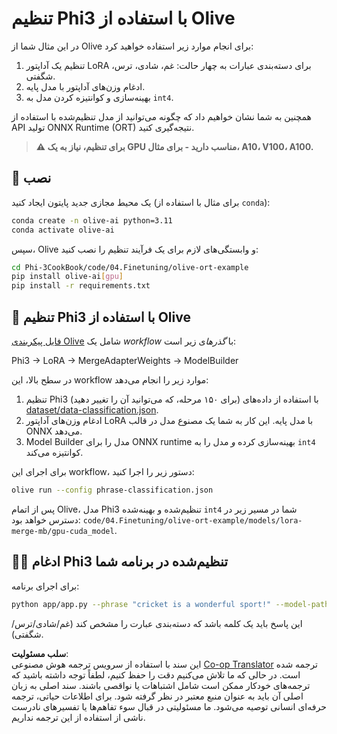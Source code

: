 <!--
CO_OP_TRANSLATOR_METADATA:
{
  "original_hash": "4164123a700fecd535d850f09506d72a",
  "translation_date": "2025-03-27T03:44:31+00:00",
  "source_file": "code\\03.Finetuning\\olive-ort-example\\README.md",
  "language_code": "fa"
}
-->
# تنظیم Phi3 با استفاده از Olive

در این مثال شما از Olive برای انجام موارد زیر استفاده خواهید کرد:

1. تنظیم یک آداپتور LoRA برای دسته‌بندی عبارات به چهار حالت: غم، شادی، ترس، شگفتی.
1. ادغام وزن‌های آداپتور با مدل پایه.
1. بهینه‌سازی و کوانتیزه کردن مدل به `int4`.

همچنین به شما نشان خواهیم داد که چگونه می‌توانید از مدل تنظیم‌شده با استفاده از API تولید ONNX Runtime (ORT) نتیجه‌گیری کنید.

> **⚠️ برای تنظیم، نیاز به یک GPU مناسب دارید - برای مثال، A10، V100، A100.**

## 💾 نصب

یک محیط مجازی جدید پایتون ایجاد کنید (برای مثال با استفاده از `conda`):

```bash
conda create -n olive-ai python=3.11
conda activate olive-ai
```

سپس، Olive و وابستگی‌های لازم برای یک فرآیند تنظیم را نصب کنید:

```bash
cd Phi-3CookBook/code/04.Finetuning/olive-ort-example
pip install olive-ai[gpu]
pip install -r requirements.txt
```

## 🧪 تنظیم Phi3 با استفاده از Olive
[فایل پیکربندی Olive](../../../../../code/03.Finetuning/olive-ort-example/phrase-classification.json) شامل یک *workflow* با *گذرها*ی زیر است:

Phi3 -> LoRA -> MergeAdapterWeights -> ModelBuilder

در سطح بالا، این workflow موارد زیر را انجام می‌دهد:

1. تنظیم Phi3 (برای ۱۵۰ مرحله، که می‌توانید آن را تغییر دهید) با استفاده از داده‌های [dataset/data-classification.json](../../../../../code/03.Finetuning/olive-ort-example/dataset/dataset-classification.json).
1. ادغام وزن‌های آداپتور LoRA با مدل پایه. این کار به شما یک مصنوع مدل در قالب ONNX می‌دهد.
1. Model Builder مدل را برای ONNX runtime بهینه‌سازی کرده *و* مدل را به `int4` کوانتیزه می‌کند.

برای اجرای این workflow، دستور زیر را اجرا کنید:

```bash
olive run --config phrase-classification.json
```

پس از اتمام Olive، مدل Phi3 تنظیم‌شده و بهینه‌شده `int4` شما در مسیر زیر در دسترس خواهد بود: `code/04.Finetuning/olive-ort-example/models/lora-merge-mb/gpu-cuda_model`.

## 🧑‍💻 ادغام Phi3 تنظیم‌شده در برنامه شما

برای اجرای برنامه:

```bash
python app/app.py --phrase "cricket is a wonderful sport!" --model-path models/lora-merge-mb/gpu-cuda_model
```

این پاسخ باید یک کلمه باشد که دسته‌بندی عبارت را مشخص کند (غم/شادی/ترس/شگفتی).

**سلب مسئولیت**:  
این سند با استفاده از سرویس ترجمه هوش مصنوعی [Co-op Translator](https://github.com/Azure/co-op-translator) ترجمه شده است. در حالی که ما تلاش می‌کنیم دقت را حفظ کنیم، لطفاً توجه داشته باشید که ترجمه‌های خودکار ممکن است شامل اشتباهات یا نواقصی باشند. سند اصلی به زبان اصلی آن باید به عنوان منبع معتبر در نظر گرفته شود. برای اطلاعات حیاتی، ترجمه حرفه‌ای انسانی توصیه می‌شود. ما مسئولیتی در قبال سوء تفاهم‌ها یا تفسیرهای نادرست ناشی از استفاده از این ترجمه نداریم.